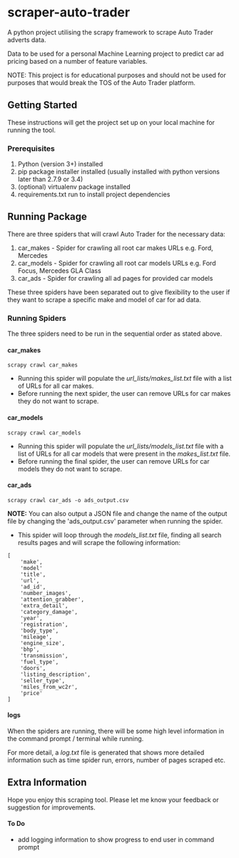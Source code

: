 # scraper-auto-trader
A python project utilising the scrapy framework to scrape Auto Trader adverts data. 

Data to be used for a personal Machine Learning project to predict car ad pricing based on a number of feature variables.

NOTE: This project is for educational purposes and should not be used for purposes that would break the TOS of the Auto Trader platform.

## Getting Started

These instructions will get the project set up on your local machine for running the tool.

### Prerequisites

1. Python (version 3+) installed
2. pip package installer installed (usually installed with python versions later than 2.7.9 or 3.4)
3. (optional) virtualenv package installed 
4. requirements.txt run to install project dependencies

## Running Package

There are three spiders that will crawl Auto Trader for the necessary data:

1. car_makes - Spider for crawling all root car makes URLs e.g. Ford, Mercedes
2. car_models - Spider for crawling all root car models URLs e.g. Ford Focus, Mercedes GLA Class
3. car_ads - Spider for crawling all ad pages for provided car models

These three spiders have been separated out to give flexibility to the user if they want to scrape a specific make and model of car for ad data.

### Running Spiders

The three spiders need to be run in the sequential order as stated above.

#### car_makes

```
scrapy crawl car_makes
```
- Running this spider will populate the *url_lists/makes_list.txt* file with a list of URLs for all car makes.
- Before running the next spider, the user can remove URLs for car makes they do not want to scrape.

#### car_models
```
scrapy crawl car_models
```
- Running this spider will populate the *url_lists/models_list.txt* file with a list of URLs for all car models that were present in the *makes_list.txt* file.
- Before running the final spider, the user can remove URLs for car models they do not want to scrape.

#### car_ads
```
scrapy crawl car_ads -o ads_output.csv
```
**NOTE:** You can also output a JSON file and change the name of the output file by changing the 'ads_output.csv' parameter when running the spider. 

- This spider will loop through the *models_list.txt* file, finding all search results pages and will scrape the following information:
```
[
    'make',
    'model'
    'title',
    'url',
    'ad_id',
    'number_images',
    'attention_grabber',
    'extra_detail',
    'category_damage',
    'year',
    'registration',
    'body_type',
    'mileage',
    'engine_size',
    'bhp',
    'transmission',
    'fuel_type',
    'doors',
    'listing_description',
    'seller_type',
    'miles_from_wc2r',
    'price'
]
```

#### logs
When the spiders are running, there will be some high level information in the command prompt / terminal while running. 

For more detail, a *log.txt* file is generated that shows more detailed information such as time spider run, errors, number of pages scraped etc.

## Extra Information

Hope you enjoy this scraping tool. Please let me know your feedback or suggestion for improvements. 

#### To Do
- add logging information to show progress to end user in command prompt